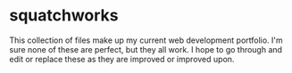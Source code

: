# squatchworks
This collection of files make up my current web development portfolio.  I'm sure none of these are perfect, but they all work.  I hope to go through and edit or replace these as they are improved or improved upon.

